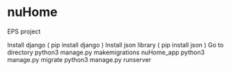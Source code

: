 # nuHome
EPS project

Install django ( pip install django )
Install json library ( pip install json )
Go to directory
python3 manage.py makemigrations nuHome_app
python3 manage.py migrate
python3 manage.py runserver
